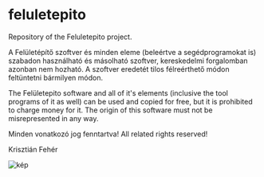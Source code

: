 # feluletepito
Repository of the Feluletepito project.

A Felületépítő szoftver és minden eleme (beleértve a segédprogramokat is) szabadon használható és másolható szoftver, kereskedelmi forgalomban azonban nem hozható.
A szoftver eredetét tilos félreérthető módon feltüntetni bármilyen módon.

The Felületepito software and all of it's elements (inclusive the tool programs of it as well) can be used and copied for free, but it is prohibited to charge money for it.
The origin of this software must not be misrepresented in any way.

Minden vonatkozó jog fenntartva!
All related rights reserved!

Krisztián Fehér

![kép](https://github.com/zeuszultra/feluletepito/assets/116118578/012111f1-e78f-4130-a1fc-c60200731639)
